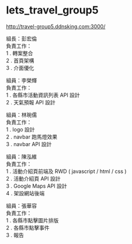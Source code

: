 # lets_travel_group5
http://travel-group5.ddnsking.com:3000/

組長：彭宏倫<br/>
負責工作：<br/>
1 . 轉案整合<br/>
2 . 首頁架構<br/>
3 . 介面優化<br/>

組員：李榮輝<br/>
負責工作：<br/>
1 . 各縣市活動資訊列表 API 設計<br/>
2 . 天氣預報 API 設計<br/>

組員：林琬儒<br/>
負責工作：<br/>
1 . logo 設計<br/>
2 . navbar 跑馬燈效果<br/>
3 . navbar API 設計<br/>

組員：陳泓維<br/>
負責工作：<br/>
1 . 活動介紹頁前端及 RWD ( javascript / html / css )<br/>
2 . 活動介紹頁 API 設計<br/>
3 . Google Maps API 設計<br/>
4 . 架設網站後端<br/>

組員：張華容<br/>
負責工作：<br/>
1 . 各縣市點擊圖片排版<br/>
2 . 各縣市點擊事件<br/>
3 . 報告
